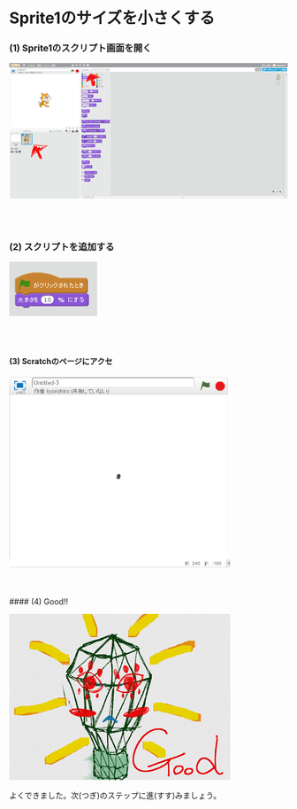# Sprite1のサイズを小さくする




### (1) Sprite1のスクリプト画面を開く

![](b001.png)

<br>
<br>

### (2) スクリプトを追加する

![](bs001.png)

<br>
<br>

#### (3) Scratchのページにアクセ

![](bc001.png)


<br>
<br>
#### (4) Good!!


![](../good.png)

よくできました。次(つぎ)のステップに進(すす)みましょう。

